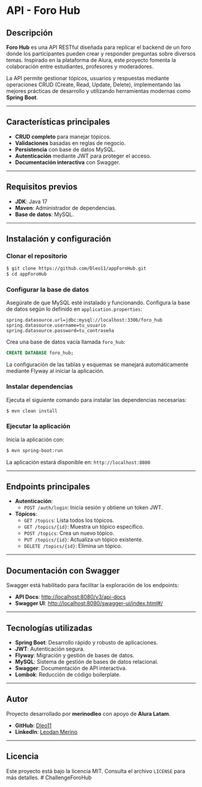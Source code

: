 
# API - Foro Hub

## Descripción
**Foro Hub** es una API RESTful diseñada para replicar el backend de un foro donde los participantes pueden crear y responder preguntas sobre diversos temas. Inspirado en la plataforma de Alura, este proyecto fomenta la colaboración entre estudiantes, profesores y moderadores.

La API permite gestionar tópicos, usuarios y respuestas mediante operaciones CRUD (Create, Read, Update, Delete), implementando las mejores prácticas de desarrollo y utilizando herramientas modernas como **Spring Boot**.

---

## Características principales
- **CRUD completo** para manejar tópicos.
- **Validaciones** basadas en reglas de negocio.
- **Persistencia** con base de datos MySQL.
- **Autenticación** mediante JWT para proteger el acceso.
- **Documentación interactiva** con Swagger.

---

## Requisitos previos
- **JDK**: Java 17
- **Maven**: Administrador de dependencias.
- **Base de datos**: MySQL.

---

## Instalación y configuración

### Clonar el repositorio
```bash
$ git clone https://github.com/Dleo11/appForoHub.git
$ cd appForoHub
```

### Configurar la base de datos
Asegúrate de que MySQL esté instalado y funcionando. Configura la base de datos según lo definido en `application.properties`:

```properties
spring.datasource.url=jdbc:mysql://localhost:3306/foro_hub
spring.datasource.username=tu_usuario
spring.datasource.password=tu_contraseña
```

Crea una base de datos vacía llamada `foro_hub`:
```sql
CREATE DATABASE foro_hub;
```
La configuración de las tablas y esquemas se manejará automáticamente mediante Flyway al iniciar la aplicación.

### Instalar dependencias
Ejecuta el siguiente comando para instalar las dependencias necesarias:
```bash
$ mvn clean install
```

### Ejecutar la aplicación
Inicia la aplicación con:
```bash
$ mvn spring-boot:run
```
La aplicación estará disponible en: `http://localhost:8080`

---

## Endpoints principales
- **Autenticación**:
  - `POST /auth/login`: Inicia sesión y obtiene un token JWT.
- **Tópicos**:
  - `GET /topics`: Lista todos los tópicos.
  - `GET /topics/{id}`: Muestra un tópico específico.
  - `POST /topics`: Crea un nuevo tópico.
  - `PUT /topics/{id}`: Actualiza un tópico existente.
  - `DELETE /topics/{id}`: Elimina un tópico.

---

## Documentación con Swagger
Swagger está habilitado para facilitar la exploración de los endpoints:
- **API Docs**: [http://localhost:8080/v3/api-docs](http://localhost:8080/v3/api-docs)
- **Swagger UI**: [http://localhost:8080/swagger-ui/index.html#/](http://localhost:8080/swagger-ui/index.html#/)

---

## Tecnologías utilizadas
- **Spring Boot**: Desarrollo rápido y robusto de aplicaciones.
- **JWT**: Autenticación segura.
- **Flyway**: Migración y gestión de bases de datos.
- **MySQL**: Sistema de gestión de bases de datos relacional.
- **Swagger**: Documentación de API interactiva.
- **Lombok**: Reducción de código boilerplate.

---

## Autor
Proyecto desarrollado por **merinodleo** con apoyo de **Alura Latam**.

- **GitHub**: [Dleo11](https://github.com/Dleo11)
- **LinkedIn**: [Leodan Merino](https://www.linkedin.com/in/mdleodan/)

---

## Licencia
Este proyecto está bajo la licencia MIT. Consulta el archivo `LICENSE` para más detalles.
#   C h a l l e n g e F o r o H u b  
 